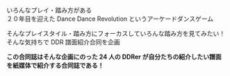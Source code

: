 いろんなプレイ・踏み方がある  
２０年目を迎えた Dance Dance Revolution というアーケードダンスゲーム

そんなプレイスタイル・踏み方にフォーカスしていろんな踏み方を見てみたい！  
そんな気持ちで DDR 譜面紹介合同を企画

**この合同誌はそんな企画にのった 24 人の DDRer が自分たちの紹介したい譜面を紙媒体で紹介する合同誌である！**
